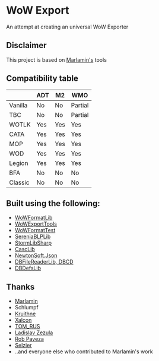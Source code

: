 # WoW Export

An attempt at creating an universal WoW Exporter

## Disclaimer

This project is based on [Marlamin's](https://github.com/Marlamin) tools

## Compatibility table

| | ADT | M2 | WMO |
| --- | --- | --- | --- |
| Vanilla | No | No | Partial |
| TBC | No | No | Partial |
| WOTLK | Yes | Yes | Yes |
| CATA | Yes | Yes | Yes |
| MOP | Yes | Yes | Yes |
| WOD | Yes | Yes | Yes |
| Legion | Yes | Yes | Yes |
| BFA | No | No | No |
| Classic | No | No | No |

## Built using the following:

* [WoWFormatLib](https://github.com/Marlamin/WoWFormatLib)
* [WoWExportTools](https://github.com/Marlamin/WoWExportTools)
* [WoWFormatTest](https://github.com/Marlamin/WoWFormatTest)
* [SereniaBLPLib](https://github.com/WoW-Tools/SereniaBLPLib)
* [StormLibSharp](https://github.com/robpaveza/stormlibsharp)
* [CascLib](https://github.com/WoW-Tools/CascLib)
* [NewtonSoft.Json](https://github.com/JamesNK/Newtonsoft.Json)
* [DBFileReaderLib, DBCD](https://github.com/wowdev/DBCD)
* [DBDefsLib](https://github.com/wowdev/DBDefsLib)

## Thanks

* [Marlamin](https://github.com/Marlamin)
* Schlumpf
* [Kruithne](https://github.com/Kruithne)
* [Xalcon](https://github.com/Xalcon)
* [TOM_RUS](https://github.com/tomrus88)
* [Ladislav Zezula](https://github.com/ladislav-zezula)
* [Rob Paveza](https://github.com/robpaveza)
* [Selzier](https://github.com/Selzier)
* ..and everyone else who contributed to Marlamin's work
